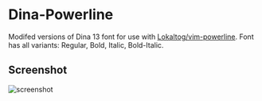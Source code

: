 Dina-Powerline
==============

Modifed versions of Dina 13 font for use  with [Lokaltog/vim-powerline](https://github.com/Lokaltog/vim-powerline).
Font has all variants: Regular, Bold, Italic, Bold-Italic.

Screenshot
----------

![screenshot](http://i.imgur.com/SlrbA.png)
